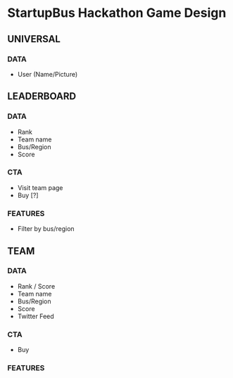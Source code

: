 StartupBus Hackathon Game Design
====================

UNIVERSAL
---------------------
### DATA
* User (Name/Picture)

LEADERBOARD
---------------------
### DATA
* Rank
* Team name
* Bus/Region
* Score

### CTA
* Visit team page
* Buy [?]

### FEATURES
* Filter by bus/region

TEAM
---------------------
### DATA
* Rank / Score
* Team name
* Bus/Region
* Score
* Twitter Feed

### CTA
* Buy

### FEATURES
